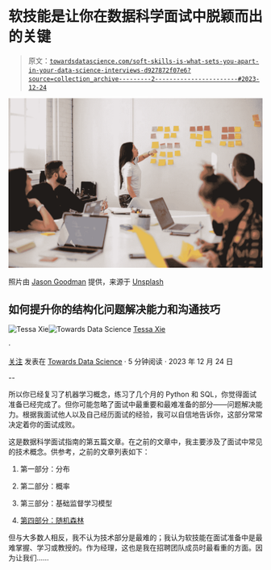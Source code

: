 # 软技能是让你在数据科学面试中脱颖而出的关键

> 原文：[`towardsdatascience.com/soft-skills-is-what-sets-you-apart-in-your-data-science-interviews-d927872f07e6?source=collection_archive---------2-----------------------#2023-12-24`](https://towardsdatascience.com/soft-skills-is-what-sets-you-apart-in-your-data-science-interviews-d927872f07e6?source=collection_archive---------2-----------------------#2023-12-24)

![](img/06d9b03855eeea572d9fef4e0dbde0c1.png)

照片由 [Jason Goodman](https://unsplash.com/@jasongoodman_youxventures?utm_source=medium&utm_medium=referral) 提供，来源于 [Unsplash](https://unsplash.com/?utm_source=medium&utm_medium=referral)

## 如何提升你的结构化问题解决能力和沟通技巧

[](https://medium.com/@tessaxie?source=post_page-----d927872f07e6--------------------------------)![Tessa Xie](https://medium.com/@tessaxie?source=post_page-----d927872f07e6--------------------------------)[](https://towardsdatascience.com/?source=post_page-----d927872f07e6--------------------------------)![Towards Data Science](https://towardsdatascience.com/?source=post_page-----d927872f07e6--------------------------------) [Tessa Xie](https://medium.com/@tessaxie?source=post_page-----d927872f07e6--------------------------------)

·

[关注](https://medium.com/m/signin?actionUrl=https%3A%2F%2Fmedium.com%2F_%2Fsubscribe%2Fuser%2Fdadb1d33c05a&operation=register&redirect=https%3A%2F%2Ftowardsdatascience.com%2Fsoft-skills-is-what-sets-you-apart-in-your-data-science-interviews-d927872f07e6&user=Tessa+Xie&userId=dadb1d33c05a&source=post_page-dadb1d33c05a----d927872f07e6---------------------post_header-----------) 发表在 [Towards Data Science](https://towardsdatascience.com/?source=post_page-----d927872f07e6--------------------------------) · 5 分钟阅读 · 2023 年 12 月 24 日[](https://medium.com/m/signin?actionUrl=https%3A%2F%2Fmedium.com%2F_%2Fvote%2Ftowards-data-science%2Fd927872f07e6&operation=register&redirect=https%3A%2F%2Ftowardsdatascience.com%2Fsoft-skills-is-what-sets-you-apart-in-your-data-science-interviews-d927872f07e6&user=Tessa+Xie&userId=dadb1d33c05a&source=-----d927872f07e6---------------------clap_footer-----------)

--

[](https://medium.com/m/signin?actionUrl=https%3A%2F%2Fmedium.com%2F_%2Fbookmark%2Fp%2Fd927872f07e6&operation=register&redirect=https%3A%2F%2Ftowardsdatascience.com%2Fsoft-skills-is-what-sets-you-apart-in-your-data-science-interviews-d927872f07e6&source=-----d927872f07e6---------------------bookmark_footer-----------)

所以你已经复习了机器学习概念，练习了几个月的 Python 和 SQL，你觉得面试准备已经完成了。但你可能忽略了面试中最重要和最难准备的部分——问题解决能力。根据我面试他人以及自己经历面试的经验，我可以自信地告诉你，这部分常常决定着你的面试成败。

这是数据科学面试指南的第五篇文章。在之前的文章中，我主要涉及了面试中常见的技术概念。供参考，之前的文章列表如下：

1.  第一部分：分布

1.  第二部分：概率

1.  第三部分：基础监督学习模型

1.  [第四部分：随机森林](https://medium.com/towards-data-science/concepts-you-have-to-know-for-data-science-interviews-part-iv-random-forest-5c125e4b5777)

但与大多数人相反，我不认为技术部分是最难的；我认为软技能在面试准备中是最难掌握、学习或教授的。作为经理，这也是我在招聘团队成员时最看重的方面。因为让我们……
